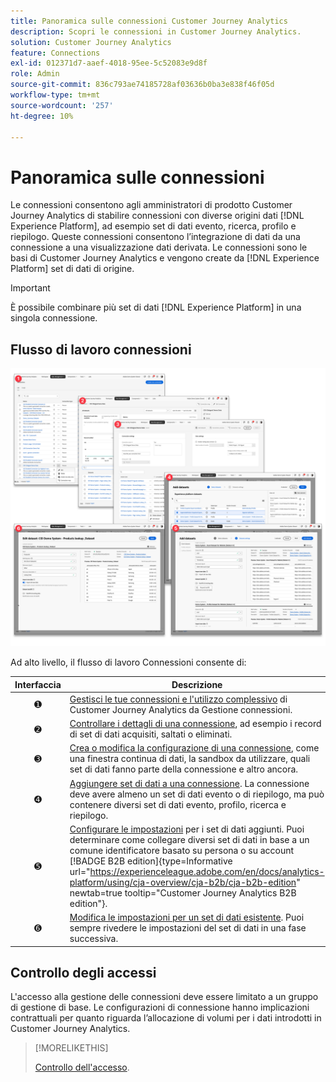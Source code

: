 ```yaml
---
title: Panoramica sulle connessioni Customer Journey Analytics
description: Scopri le connessioni in Customer Journey Analytics.
solution: Customer Journey Analytics
feature: Connections
exl-id: 012371d7-aaef-4018-95ee-5c52083e9d8f
role: Admin
source-git-commit: 836c793ae74185728af03636b0ba3e838f46f05d
workflow-type: tm+mt
source-wordcount: '257'
ht-degree: 10%

---
```


# Panoramica sulle connessioni

Le connessioni consentono agli amministratori di prodotto Customer Journey Analytics di stabilire connessioni con diverse origini dati [!DNL &#x200B; Experience Platform], ad esempio set di dati evento, ricerca, profilo e riepilogo. Queste connessioni consentono l’integrazione di dati da una connessione a una visualizzazione dati derivata. Le connessioni sono le basi di Customer Journey Analytics e vengono create da [!DNL Experience Platform] set di dati di origine.

>[!IMPORTANT]
>
>È possibile combinare più set di dati [!DNL Experience Platform] in una singola connessione.


## Flusso di lavoro connessioni

![Flusso di lavoro connessioni](assets/connection-workflow.png)

<!-- Outdated interface 

>[!BEGINSHADEBOX]

See ![VideoCheckedOut](/help/assets/icons/VideoCheckedOut.svg) [Configuring connections](https://video.tv.adobe.com/v/35111/?quality=12&learn=on){target="_blank"} for a demo video.

>[!ENDSHADEBOX]

-->

Ad alto livello, il flusso di lavoro Connessioni consente di:

| Interfaccia | Descrizione |
|:---:|---|
| ➊  | [Gestisci le tue connessioni e l&#39;utilizzo complessivo](manage-connections.md) di Customer Journey Analytics da Gestione connessioni. |
| ➋  | [Controllare i dettagli di una connessione](manage-connections.md#connection-details), ad esempio i record di set di dati acquisiti, saltati o eliminati. |
| ➌  | [Crea o modifica la configurazione di una connessione](create-connection.md#create-or-edit-a-connection), come una finestra continua di dati, la sandbox da utilizzare, quali set di dati fanno parte della connessione e altro ancora. |
| ➍  | [Aggiungere set di dati a una connessione](create-connection.md#add-datasets). La connessione deve avere almeno un set di dati evento o di riepilogo, ma può contenere diversi set di dati evento, profilo, ricerca e riepilogo. |
| ➎  | [Configurare le impostazioni](create-connection.md#dataset-settings) per i set di dati aggiunti. Puoi determinare come collegare diversi set di dati in base a un comune identificatore basato su persona o su account [!BADGE B2B edition]{type=Informative url="https://experienceleague.adobe.com/en/docs/analytics-platform/using/cja-overview/cja-b2b/cja-b2b-edition" newtab=true tooltip="Customer Journey Analytics B2B edition"}. |
| ➏  | [Modifica le impostazioni per un set di dati esistente](create-connection.md#edit-a-dataset). Puoi sempre rivedere le impostazioni del set di dati in una fase successiva. |



## Controllo degli accessi

L&#39;accesso alla gestione delle connessioni deve essere limitato a un gruppo di gestione di base. Le configurazioni di connessione hanno implicazioni contrattuali per quanto riguarda l’allocazione di volumi per i dati introdotti in Customer Journey Analytics.

>[!MORELIKETHIS]
>
>[Controllo dell&#39;accesso](/help/technotes/access-control.md).

